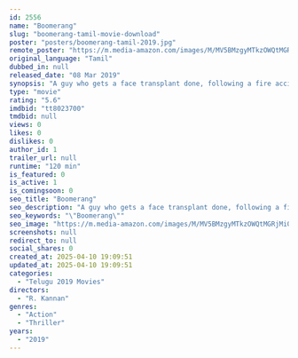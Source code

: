 ```yaml
---
id: 2556
name: "Boomerang"
slug: "boomerang-tamil-movie-download"
poster: "posters/boomerang-tamil-2019.jpg"
remote_poster: "https://m.media-amazon.com/images/M/MV5BMzgyMTkzOWQtMGRjMi00NWFhLWEwMWQtNDhmMzUxZDExNGI0XkEyXkFqcGdeQXVyODIwMDI1NjM@._V1_SX300.jpg"
original_language: "Tamil"
dubbed_in: null
released_date: "08 Mar 2019"
synopsis: "A guy who gets a face transplant done, following a fire accident, realises many are after his life. He sets out to find the reason for the same."
type: "movie"
rating: "5.6"
imdbid: "tt8023700"
tmdbid: null
views: 0
likes: 0
dislikes: 0
author_id: 1
trailer_url: null
runtime: "120 min"
is_featured: 0
is_active: 1
is_comingsoon: 0
seo_title: "Boomerang"
seo_description: "A guy who gets a face transplant done, following a fire accident, realises many are after his life. He sets out to find the reason for the same."
seo_keywords: "\"Boomerang\""
seo_image: "https://m.media-amazon.com/images/M/MV5BMzgyMTkzOWQtMGRjMi00NWFhLWEwMWQtNDhmMzUxZDExNGI0XkEyXkFqcGdeQXVyODIwMDI1NjM@._V1_SX300.jpg"
screenshots: null
redirect_to: null
social_shares: 0
created_at: 2025-04-10 19:09:51
updated_at: 2025-04-10 19:09:51
categories:
  - "Telugu 2019 Movies"
directors:
  - "R. Kannan"
genres:
  - "Action"
  - "Thriller"
years:
  - "2019"
---
```

